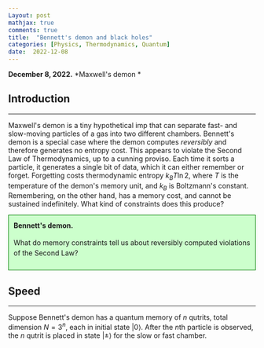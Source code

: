 ```yaml
---
Layout: post
mathjax: true
comments: true
title:  "Bennett's demon and black holes"
categories: [Physics, Thermodynamics, Quantum]
date:  2022-12-08
---
```


**December 8, 2022.** *Maxwell's demon *

## Introduction
---

Maxwell's demon is a tiny hypothetical imp that can separate fast- and
slow-moving particles of a gas into two different chambers. Bennett's
demon is a special case where the demon computes *reversibly* and
therefore generates no entropy cost.
This appears to violate the Second Law of Thermodynamics, up to a
cunning proviso.
Each time it sorts a particle, it generates a single bit of data,
which it can either remember or forget.
Forgetting costs thermodynamic entropy $k_BT \ln 2$, where $T$ is the
temperature of the demon's memory unit, and $k_B$ is Boltzmann's
constant.
Remembering, on the other hand, has a memory cost, and cannot be
sustained indefinitely.
What kind of constraints does this produce?

<div style="background-color: #cfc ; padding: 10px; border: 1px
solid green; line-height:1.5">
<b>Bennett's demon.</b> <br>

What do memory constraints tell us about reversibly computed violations of the Second Law?
</div>

## Speed 
---

Suppose Bennett's demon has a quantum memory of $n$ qutrits, total
dimension $N = 3^n$, each in initial state $| 0\rangle$.
After the $n$th particle is observed, the $n$ qutrit is placed in
state $|\pm\rangle$ for the slow or fast chamber.

